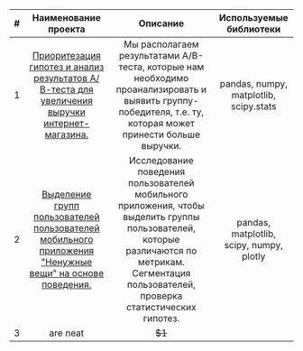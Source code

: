 | #             | Наименование проекта| Описание | Используемые библиотеки |
|:------------- |:---------------:| :-------------:| :-------------:|
| 1      | [Приоритезация гипотез и анализ результатов А/В-теста для увеличения выручки интернет-магазина.](https://github.com/User3434245/Practicum-DA/tree/main/Project%201) |     Мы располагаем результатами A/B-теста, которые нам необходимо проанализировать и выявить группу-победителя, т.е. ту, которая может принести больше выручки. | pandas, numpy, matplotlib, scipy.stats           | 
| 2      | [Выделение групп пользователей пользователей мобильного приложения "Ненужные вещи" на основе поведения.](https://github.com/User3434245/Practicum-DA/tree/main/Project%202)        |         Исследование поведения пользователей мобильного приложения, чтобы выделить группы пользователей, которые различаются по метрикам. Сегментация пользователей, проверка статистических гипотез.   |  pandas, matplotlib, scipy, numpy, plotly             |
| 3 | are neat        |        ~~$1~~ |               |
